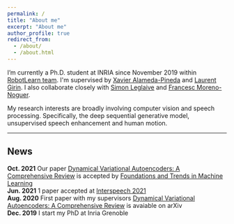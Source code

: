 ```yaml
---
permalink: /
title: "About me"
excerpt: "About me"
author_profile: true
redirect_from: 
  - /about/
  - /about.html
---
```


I’m currently a Ph.D. student at INRIA since November 2019 within [RobotLearn team](https://team.inria.fr/robotlearn/). I'm supervised by [Xavier Alameda-Pineda](http://xavirema.eu/) and [Laurent Girin](http://www.gipsa-lab.grenoble-inp.fr/~laurent.girin/cv_en.html). I also collaborate closely with [Simon Leglaive](https://sleglaive.github.io/index.html) and [Francesc Moreno-Noguer](http://www.iri.upc.edu/people/fmoreno/).

My research interests are broadly involving computer vision and speech processing. Specifically, the deep sequential generative model, unsupervised speech enhancement and human motion.

---

## News

**Oct. 2021** Our paper [Dynamical Variational Autoencoders: A Comprehensive Review](https://arxiv.org/abs/2008.12595) is accepted by [Foundations and Trends in Machine Learning](https://www.nowpublishers.com/MAL)  
**Jun. 2021** 1 paper accepted at [Interspeech 2021](https://www.interspeech2021.org/)  
**Aug. 2020** First paper with my supervisors [Dynamical Variational Autoencoders: A Comprehensive Review](https://arxiv.org/abs/2008.12595) is avaiable on arXiv  
**Dec. 2019** I start my PhD at Inria Grenoble
